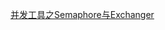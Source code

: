 [并发工具之Semaphore与Exchanger](https://thinkwon.blog.csdn.net/article/details/102557034?spm=1001.2014.3001.5502)